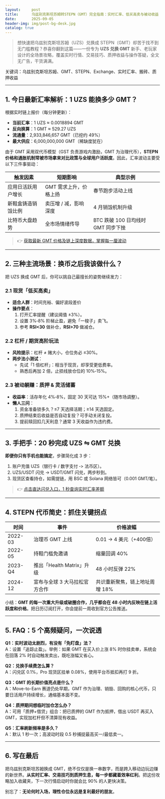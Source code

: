 ```yaml
---
layout:     post
title:      乌兹别克斯坦苏姆转STEPN（GMT）完全指南：实时汇率、低买高卖与被动收益
date:       2025-09-05
header-img: img/post-bg-desk.jpg
catalog: true
---
```


> 想快速把乌兹别克斯坦苏姆（UZS）兑换成 STEPN（GMT）却苦于找不到无门槛教程？恭喜你翻到这篇——一份专为 **UZS 兑换 GMT** 新手、老玩家设计的全场景攻略，覆盖实时行情、交易技巧、质押收益与操作答疑，全文无广告，干货满满。

关键词：乌兹别克斯坦苏姆、GMT、STEPN、Exchange、实时汇率、搬砖、质押收益

---

## 1. 今日最新汇率解析：1 UZS 能换多少 GMT？

根据实时链上报价（每分钟更新）：

- **当前汇率**：1 UZS ≈ 0.0018894 GMT  
- **反向换算**：1 GMT ≈ 529.27 UZS  
- **流通量**：2,933,846,657 GMT（已挖约 49%）
- **最大供应**：6,000,000,000 GMT（稀缺度犹在）

由于 GMT 采用双代币模型（GST 负责游戏内激励，GMT 为治理代币），**STEPN 价格和通胀机制常被市场拿来对比政策与全球用户活跃度**。因此，汇率波动主要受以下三件事驱动：

| 触发因素 | 短期影响 | 典型示例 |
|---|---|---|
| 应用日活跃用户增长 | GMT 需求上升，价格上扬 | 春节跑步活动上线 |
| 新鞋盒铸造销毁比例 | 卖压增 / 减，影响深度 | 4 月销毁机制升级 |
| 比特币大盘趋势 | 全市场情绪传导 | BTC 跌破 100 日均线时 GMT 同步下挫 |

> 👉 [获取最新 GMT 价格及链上深度数据，掌握每一厘波动](https://okxdog.com/)

---

## 2. 三种主流场景：换币之后我该做什么？

把 UZS 换成 GMT 后，你可以挑自己最擅长的姿势继续发力：

### 2.1 现货「低买高卖」

- **适合人群**：时间充裕、偏好波段差价
- **操作要点**：
  1. 打开汇率提醒（建议阈值 ±3%）。
  2. 设置 3%‐8% 阶梯止盈，避免「一梭子」卖飞。
  3. 参考 **RSI<30** 做补仓，**RSI>70** 做减仓。

### 2.2 杠杆 / 期货高阶玩法

- **风险提示**：杠杆 ≠ 赌大小，仓位务必 ≤30%。
- **两步法小测试**：
  - 先试「1 倍杠杆」：相当于现货，却享受更低费率。
  - 熟悉后再加 2 倍，止损线放仓位的 10%‐15%。

### 2.3 被动躺赚：质押 & 灵活储蓄

- **收益率**：活存年化 4%‐8%，固定 30 天可达 15%+（随市场调整）。
- **懒人三问**：
  1. 资金准备锁多久？≤7 天选择活期；≥14 天选固定。
  2. 质押结束后收益是否自动复投？可手动关闭复投。
  3. 提前赎回扣几天利息？通常 3 天收益作为违约费。

---

## 3. 手把手：20 秒完成 UZS ⇋ GMT 兑换

**即便你只有手机也能搞定**，步骤简化成 3 步：

1. 账户充值 UZS（银行卡 / 数字支付 ‑> 法币区）。  
2. UZS/USDT 闪兑 → USDT/GMT 闪兑，两步秒到。  
3. 现货区查看持仓，如需提链，用 BSC 或 Solana 网络皆可（0.001 GMT/笔）。

> 👉 [点击直达闪兑入口，1 秒查询实时汇率差额](https://okxdog.com/)

---

## 4. STEPN 代币简史：抓住关键拐点

| 时间 | 事件 | 价格波幅 |
|---|---|---|
| 2022-03 | 治理币 GMT 上线 | 0.01 → 4 美元（+400倍） |
| 2022-05 | 持鞋门槛免邀请 | 缩量回调 40% |
| 2023-Q4 | 推出「Health Matrix」升级 | 48 小时反弹 22% |
| 2024-12 | 宣布与全球 3 大马拉松官方合作 | 共识重新聚焦，链上地址周增 18% |

小结：**GMT 的每一次重大升级或破圈合作，几乎都会在 48 小时内反映在链上活跃度和价格**。把日历订阅打开，你会提前一周收到官方公告推送。

---

## 5. FAQ：5 个高频疑问，一次说透

**Q1：实时波动太剧烈，有没有「免盯盘」法？**  
A：设置「追踪止盈」。举例：如果 GMT 在买入价上涨 8% 时你挂卖单，系统会在回落 2% 时自动触发卖出，既吃涨幅又省心。

**Q2：兑换手续费怎么算？**  
A：闪兑区 0.1%，Pro 现货区挂单 0.08%，使用平台币抵扣再打 9 折。

**Q3：GMT 的长期价值亮点是什么？**  
A：Move-to-Earn 赛道仍处早期，GMT 作为治理、销毁、回购的核心代币，只要日活用户持续增长，通缩基本面不变。

**Q4：质押期间想临时加仓怎么办？**  
A：可用「质押+借贷」组合：把已质押的 GMT 作为抵押，借出 USDT 再买入 GMT，实现加杠杆但不清算现有收益。

**Q5：汇率刷新频率是多久？**  
A：默认 1 秒一次；高波动时段 0.5 秒捕捉最高买一/最低卖一。

---

## 6. 写在最后

把乌兹别克斯坦苏姆换成 GMT，绝不仅仅是换一串数字，而是跨入移动边玩边赚的新世界。**从实时汇率、交易技巧到质押生息，每一步都藏着效率红利**。把这份攻略加入收藏夹，下一次行情启动时你就会比 90% 的人更快决策。

别忘了：**无论何时入场，理性仓位永远是复利最好的朋友**。
